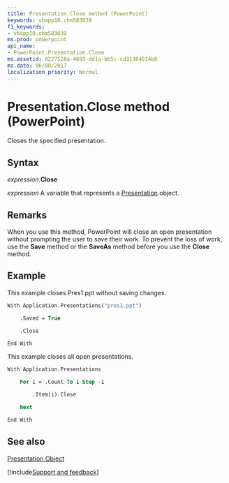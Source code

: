 ```yaml
---
title: Presentation.Close method (PowerPoint)
keywords: vbapp10.chm583039
f1_keywords:
- vbapp10.chm583039
ms.prod: powerpoint
api_name:
- PowerPoint.Presentation.Close
ms.assetid: 0227528a-4693-dd1a-bb5c-cd31384014b0
ms.date: 06/08/2017
localization_priority: Normal
---
```



# Presentation.Close method (PowerPoint)

Closes the specified presentation.


## Syntax

_expression_.**Close**

_expression_ A variable that represents a [Presentation](PowerPoint.Presentation.md) object.


## Remarks

When you use this method, PowerPoint will close an open presentation without prompting the user to save their work. To prevent the loss of work, use the  **Save** method or the **SaveAs** method before you use the **Close** method.


## Example

This example closes Pres1.ppt without saving changes.


```vb
With Application.Presentations("pres1.ppt")

    .Saved = True

    .Close

End With
```

This example closes all open presentations.




```vb
With Application.Presentations

    For i = .Count To 1 Step -1

        .Item(i).Close

    Next

End With
```


## See also


[Presentation Object](PowerPoint.Presentation.md)

[!include[Support and feedback](~/includes/feedback-boilerplate.md)]
